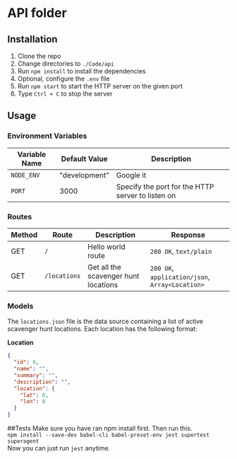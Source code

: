 # API folder

## Installation

1. Clone the repo
2. Change directories to `./Code/api`
3. Run `npm install` to install the dependencies
4. Optional, configure the `.env` file
5. Run `npm start` to start the HTTP server on the given port
6. Type `Ctrl + C` to stop the server

## Usage

### Environment Variables

| Variable Name | Default Value | Description |
| ------------- | ------------- | ----------- |
| `NODE_ENV` | "development" | Google it |
| `PORT` | 3000 | Specify the port for the HTTP server to listen on |

### Routes

| Method | Route | Description | Response |
| ------ | ----- | ----------- | -------- |
| GET | `/`   | Hello world route | `200 OK`, `text/plain` |
| GET | `/locations` | Get all the scavenger hunt locations | `200 OK`, `application/json`, `Array<Location>` |

### Models

The `locations.json` file is the data source containing a list of active scavenger hunt locations. Each location has the following format:

**Location**

```json
{ 
  "id": 0,
  "name": "",
  "summary": "",
  "description": "",
  "location": {
    "lat": 0,
    "lon": 0
  }
}
```

##Tests
Make sure you have ran npm install first.
Then run this. <br/>
```npm install --save-dev babel-cli babel-preset-env jest supertest superagent```
<br/>
Now you can just run `jest` anytime.

